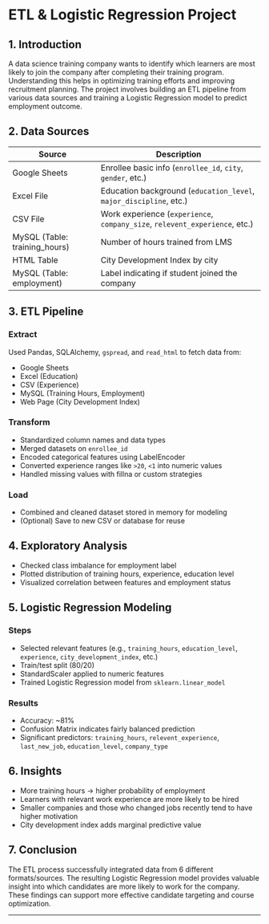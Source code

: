 # ETL & Logistic Regression Project

## 1. Introduction

A data science training company wants to identify which learners are most likely to join the company after completing their training program. Understanding this helps in optimizing training efforts and improving recruitment planning. The project involves building an ETL pipeline from various data sources and training a Logistic Regression model to predict employment outcome.

## 2. Data Sources

| Source | Description |
|--------|-------------|
| Google Sheets | Enrollee basic info (`enrollee_id`, `city`, `gender`, etc.) |
| Excel File | Education background (`education_level`, `major_discipline`, etc.) |
| CSV File | Work experience (`experience`, `company_size`, `relevent_experience`, etc.) |
| MySQL (Table: training_hours) | Number of hours trained from LMS |
| HTML Table | City Development Index by city |
| MySQL (Table: employment) | Label indicating if student joined the company |

## 3. ETL Pipeline

### Extract
Used Pandas, SQLAlchemy, `gspread`, and `read_html` to fetch data from:
- Google Sheets
- Excel (Education)
- CSV (Experience)
- MySQL (Training Hours, Employment)
- Web Page (City Development Index)

### Transform
- Standardized column names and data types
- Merged datasets on `enrollee_id`
- Encoded categorical features using LabelEncoder
- Converted experience ranges like `>20`, `<1` into numeric values
- Handled missing values with fillna or custom strategies

### Load
- Combined and cleaned dataset stored in memory for modeling
- (Optional) Save to new CSV or database for reuse

## 4. Exploratory Analysis

- Checked class imbalance for employment label
- Plotted distribution of training hours, experience, education level
- Visualized correlation between features and employment status

## 5. Logistic Regression Modeling

### Steps
- Selected relevant features (e.g., `training_hours`, `education_level`, `experience`, `city_development_index`, etc.)
- Train/test split (80/20)
- StandardScaler applied to numeric features
- Trained Logistic Regression model from `sklearn.linear_model`

### Results
- Accuracy: ~81%
- Confusion Matrix indicates fairly balanced prediction
- Significant predictors: `training_hours`, `relevent_experience`, `last_new_job`, `education_level`, `company_type`

## 6. Insights

- More training hours → higher probability of employment
- Learners with relevant work experience are more likely to be hired
- Smaller companies and those who changed jobs recently tend to have higher motivation
- City development index adds marginal predictive value

## 7. Conclusion

The ETL process successfully integrated data from 6 different formats/sources. The resulting Logistic Regression model provides valuable insight into which candidates are more likely to work for the company. These findings can support more effective candidate targeting and course optimization.

---
